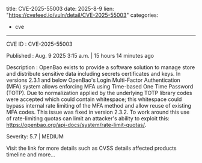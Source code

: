  
title: CVE-2025-55003
date: 2025-8-9
lien: "https://cvefeed.io/vuln/detail/CVE-2025-55003"
categories:
  - cve
---

CVE ID : CVE-2025-55003

Published :  Aug. 9
2025
3:15 a.m. | 15 hours
14 minutes ago

Description : OpenBao exists to provide a software solution to manage
store
and distribute sensitive data including secrets
certificates
and keys. In versions 2.3.1 and below
OpenBao's Login Multi-Factor Authentication (MFA) system allows enforcing MFA using Time-based One Time Password (TOTP). Due to normalization applied by the underlying TOTP library
codes were accepted which could contain whitespace; this whitespace could bypass internal rate limiting of the MFA method and allow reuse of existing MFA codes. This issue was fixed in version 2.3.2. To work around this
use of rate-limiting quotas can limit an attacker's ability to exploit this: https://openbao.org/api-docs/system/rate-limit-quotas/.

Severity: 5.7 | MEDIUM

Visit the link for more details
such as CVSS details
affected products
timeline
and more...
